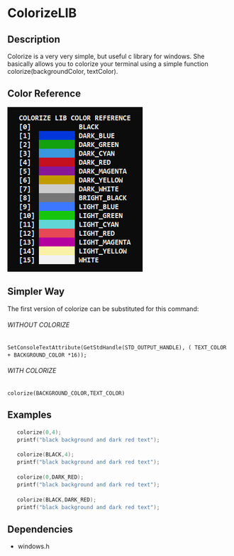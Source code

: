 ﻿# ColorizeLIB

## Description
Colorize is a very very simple, but useful c library for windows. She basically allows you to colorize your terminal using a simple function colorize(backgroundColor, textColor).

## Color Reference
 <img src="./Images/ColorizeReference.png"/><br/>

## Simpler Way
  The first version of colorize can be substituted for this command:
  ###### WITHOUT COLORIZE
  `SetConsoleTextAttribute(GetStdHandle(STD_OUTPUT_HANDLE), ( TEXT_COLOR + BACKGROUND_COLOR *16));`
  ###### WITH COLORIZE
  `colorize(BACKGROUND_COLOR,TEXT_COLOR)`
## Examples

 ```c
    colorize(0,4);
    printf("black background and dark red text");
    
    colorize(BLACK,4);
    printf("black background and dark red text");
    
    colorize(0,DARK_RED);
    printf("black background and dark red text");
    
    colorize(BLACK,DARK_RED);
    printf("black background and dark red text");
```
## Dependencies
  * windows.h 
